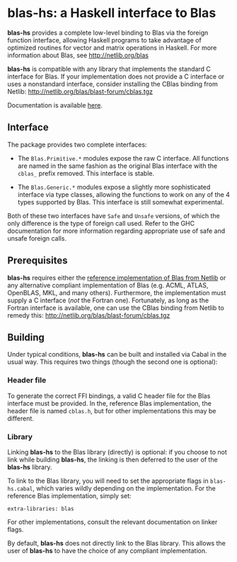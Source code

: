 blas-hs: a Haskell interface to Blas
====================================

**blas-hs** provides a complete low-level binding to Blas via the foreign
function interface, allowing Haskell programs to take advantage of optimized
routines for vector and matrix operations in Haskell.  For more information
about Blas, see http://netlib.org/blas

**blas-hs** is compatible with any library that implements the standard C
interface for Blas.  If your implementation does not provide a C interface or
uses a nonstandard interface, consider installing the CBlas binding from
Netlib: http://netlib.org/blas/blast-forum/cblas.tgz

Documentation is available [here](http://rufflewind.com/blas-hs).

Interface
---------

The package provides two complete interfaces:

- The `Blas.Primitive.*` modules expose the raw C interface.  All functions
  are named in the same fashion as the original Blas interface with the
  `cblas_` prefix removed.  This interface is stable.

- The `Blas.Generic.*` modules expose a slightly more sophisticated interface
  via type classes, allowing the functions to work on any of the 4 types
  supported by Blas.  This interface is still somewhat experimental.

Both of these two interfaces have `Safe` and `Unsafe` versions, of which the
only difference is the type of foreign call used.  Refer to the GHC
documentation for more information regarding appropriate use of safe and
unsafe foreign calls.

Prerequisites
-------------

**blas-hs** requires either the
[reference implementation of Blas from Netlib](http://netlib.org/blas) or any
alternative compliant implementation of Blas (e.g. ACML, ATLAS, OpenBLAS, MKL,
and many others).  Furthermore, the implementation must supply a C interface
(*not* the Fortran one).  Fortunately, as long as the Fortran interface is
available, one can use the CBlas binding from Netlib to remedy this:
http://netlib.org/blas/blast-forum/cblas.tgz

Building
--------

Under typical conditions, **blas-hs** can be built and installed via Cabal in
the usual way.  This requires two things (though the second one is optional):

### Header file

To generate the correct FFI bindings, a valid C header file for the Blas
interface must be provided.  In the, reference Blas implementation, the header
file is named `cblas.h`, but for other implementations this may be different.

### Library

Linking **blas-hs** to the Blas library (directly) is optional: if you choose
to not link while building **blas-hs**, the linking is then deferred to the
user of the **blas-hs** library.

To link to the Blas library, you will need to set the appropriate flags in
`blas-hs.cabal`, which varies wildly depending on the implementation.  For the
reference Blas implementation, simply set:

    extra-libraries: blas

For other implementations, consult the relevant documentation on linker flags.

By default, **blas-hs** does not directly link to the Blas library.  This
allows the user of **blas-hs** to have the choice of any compliant
implementation.
